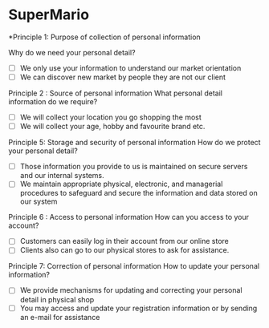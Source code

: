# SuperMario
*Principle 1: Purpose of collection of personal information 

Why do we need your personal detail?
- [ ] We only use your information to understand our market orientation
- [ ] We can discover new market by people they are not our client

Principle 2 : Source of personal information
What personal detail information do we require?
- [ ] We will collect your location you go shopping the most 
- [ ] We will collect your age, hobby and favourite brand etc.

Principle 5: Storage and security of personal information
How do we protect your personal detail?
- [ ] Those  information you provide to us is maintained on secure servers and our internal systems.
- [ ] We maintain appropriate physical, electronic, and managerial procedures to safeguard and secure the information and data stored on our system

Principle 6 : Access to personal information
How can you access to your account?
- [ ]  Customers can easily log in their account from our online store  
- [ ]  Clients also can go to our physical stores to ask for assistance.

Principle 7: Correction of personal information
How to update your personal information?
- [ ]  We provide mechanisms for updating and correcting your personal detail in physical shop
- [ ]  You may access and update your registration information or by sending an e-mail for assistance
